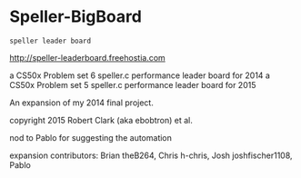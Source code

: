Speller-BigBoard
================

    speller leader board

http://speller-leaderboard.freehostia.com

a CS50x Problem set 6 speller.c performance leader board for 2014
a CS50x Problem set 5 speller.c performance leader board for 2015

An expansion of my 2014 final project.

copyright 2015 Robert Clark (aka ebobtron) et al. 

nod to Pablo for suggesting the automation

expansion contributors: Brian theB264, Chris h-chris, Josh joshfischer1108, Pablo






